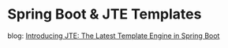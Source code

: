 # Spring Boot & JTE Templates

blog: [Introducing JTE: The Latest Template Engine in Spring Boot](https://www.danvega.dev/blog/hello-jte)

